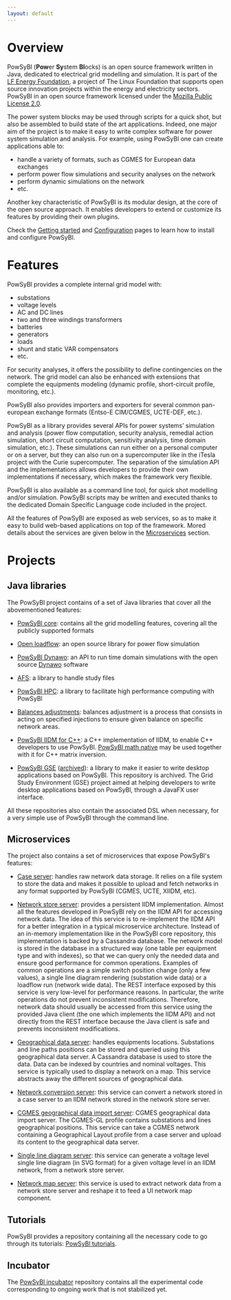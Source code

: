```yaml
---
layout: default
---
```


# Overview
PowSyBl (<b>Pow</b>er <b>Sy</b>stem <b>Bl</b>ocks) is an open source framework written in Java,
dedicated to electrical grid modelling and simulation. 
It is part of the [LF Energy Foundation](https://www.lfenergy.org/), a project of The Linux Foundation that supports 
open source innovation projects within the energy and electricity sectors. 
PowSyBl in an open source framework licensed under the [Mozilla Public License 2.0](./license).

The power system blocks may be used through scripts for a quick shot, but also be assembled to build state of the art applications.
Indeed, one major aim of the project is to make it easy to write complex software for power 
system simulation and analysis. For example, using PowSyBl one can create applications able to:
- handle a variety of formats, such as CGMES for European data exchanges
- perform power flow simulations and security analyses on the network
- perform dynamic simulations on the network
- etc.

Another key characteristic of PowSyBl is its modular design, at the core of the open source approach.
It enables developers to extend or customize its features by providing their own plugins.

Check the [Getting started](../documentation/user) and [Configuration](../documentation/user/configuration) pages to learn how to install and configure PowSyBl.

# Features
PowSyBl provides a complete internal grid model with:

- substations
- voltage levels
- AC and DC lines
- two and three windings transformers
- batteries
- generators
- loads
- shunt and static VAR compensators
- etc. 

For security analyses, it offers the possibility to define contingencies on the network.
The grid model can also be enhanced with extensions that complete the equipments modeling 
(dynamic profile, short-circuit profile, monitoring, etc.). 

PowSyBl also provides importers and exporters for several common pan-european exchange 
formats (Entso-E CIM/CGMES, UCTE-DEF, etc.).


PowSyBl as a library provides several APIs for power systems’ simulation and analysis 
(power flow computation, security analysis, remedial action simulation, 
short circuit computation, sensitivity analysis, time domain simulation, etc.). 
These simulations can run either on a personal computer or on a server, but they can 
also run on a supercomputer like in the iTesla project with the Curie supercomputer. 
The separation of the simulation API and the implementations allows developers to 
provide their own implementations if necessary, which makes the framework very flexible.

PowSyBl is also available as a command line tool, for quick shot modelling and/or simulation.
PowSyBl scripts may be written and executed thanks to the dedicated Domain Specific Language
code included in the project.

All the features of PowSyBl are exposed as web services, so as to make it easy to build web-based 
applications on top of the framework. Mored details about the services are given below in the [Microservices](#microservices) section.

# Projects
## Java libraries
The PowSyBl project contains of a set of Java libraries that cover all the abovementioned features:

- [PowSyBl core](https://github.com/powsybl/powsybl-core): contains all the grid modelling features, 
covering all the publicly supported formats

- [Open loadflow](https://github.com/powsybl/powsybl-open-loadflow): an open source library for power
flow simulation

- [PowSyBl Dynawo](https://github.com/powsybl/powsybl-dynawo): an API to run time domain simulations
with the open source [Dynawo](https://github.com/dynawo/) software

- [AFS](https://github.com/powsybl/powsybl-afs): a library to handle study files

- [PowSyBl HPC](https://github.com/powsybl/powsybl-hpc): a library to facilitate high performance computing
with PowSyBl

- [Balances adjustments](https://github.com/powsybl/powsybl-balances-adjustment): 
balances adjustment is a process that consists in acting on 
specified injections to ensure given balance on specific network areas.

- [PowSyBl IIDM for C++](https://github.com/powsybl/powsybl-iidm4cpp): 
a C++ implementation of IIDM, to enable C++ developers to use PowSyBl. 
[PowSyBl math native](https://github.com/powsybl/powsybl-math-native) may be used 
together with it for C++ matrix inversion.

- [PowSyBl GSE](https://github.com/powsybl/powsybl-gse) ([archived]()): a library to make it easier to 
write desktop applications based on PowSyBl. This repository is archived. The Grid Study Environment (GSE) project
aimed at helping developers to write desktop applications based on PowSyBl, through a JavaFX user interface.

All these repositories also contain the associated DSL when necessary, for a very simple use of PowSyBl through the command line.

## Microservices
The project also contains a set of microservices that expose PowSyBl's features:

- [Case server](https://github.com/powsybl/powsybl-case): handles raw network data storage.
It relies on a file system to store the data and makes it possible to upload 
and fetch networks in any format supported by PowSyBl (CGMES, UCTE, XIIDM, etc).

- [Network store server](https://github.com/powsybl/powsybl-network-store): provides a persistent IIDM implementation.
Almost all the features developed in PowSyBl rely on the IIDM API for accessing network data. 
The idea of this service is to re-implement the IIDM API for a better integration in a 
typical microservice architecture. Instead of an in-memory implementation like in the 
PowSyBl core repository, this implementation is backed by a Cassandra database. 
The network model is stored in the database in a structured way 
(one table per equipment type and with indexes), so that we can query only the needed 
data and ensure good performance for common operations. Examples of common operations 
are a simple switch position change (only a few values), 
a single line diagram rendering (substation wide data) or a loadflow run (network wide data). 
The REST interface exposed by this service is very low-level for performance reasons. 
In particular, the write operations do not prevent inconsistent modifications. 
Therefore, network data should usually be accessed from this service using the provided 
Java client (the one which implements the IIDM API) and not directly from the REST 
interface because the Java client is safe and prevents inconsistent modifications.

- [Geographical data server](https://github.com/powsybl/powsybl-geo-data): handles equipments locations.
Substations and line paths positions can be stored and queried using this geographical data server. 
A Cassandra database is used to store the data. 
Data can be indexed by countries and nominal voltages. 
This service is typically used to display a network on a map. 
This service abstracts away the different sources of geographical data.

- [Network conversion server](https://github.com/powsybl/powsybl-network-conversion-server): 
this service can convert a network stored in a case server to an IIDM network 
stored in the network store server.

- [CGMES geographical data import server](https://github.com/powsybl/powsybl-cgmes-gl): CGMES geographical data import server.
The CGMES-GL profile contains substations and lines geographical positions. 
This service can take a CGMES network containing a Geographical Layout profile from a case server 
and upload its content to the geographical data server.

- [Single line diagram server](https://github.com/powsybl/powsybl-single-line-diagram-server): 
this service can generate a voltage level single line diagram (in SVG format) for a 
given voltage level in an IIDM network, from a network store server.

- [Network map server](https://github.com/powsybl/powsybl-network-map-server):
this service is used to extract network data from a network store server 
and reshape it to feed a UI network map component.

<!--
Loadflow Server

The load flow server is able to run a load flow on a network from 
a network store server and update the state variables.

Network modification server

This is a high level network modification service. It can apply a list of predefined network modifications (switch position, setpoint, tap position, etc) or execute a Groovy script when a more generic and powerful way to modify the network is needed.

### Study server

This is the unique entry point for the front end. This service is responsible for study management (creation, opening, removal) and also exposes all operations from other services needed for the front end.

### Study front-end

Study tool front end developped in React.js.

</li-->

## Tutorials
PowSyBl provides a repository containing all the necessary code to go through its tutorials: 
[PowSyBl tutorials](https://github.com/powsybl/powsybl-tutorials).
 
## Incubator

The [PowSyBl incubator](https://github.com/powsybl/powsybl-incubator) repository contains
all the experimental code corresponding to ongoing work that is not stabilized yet.
